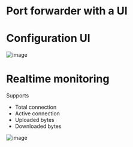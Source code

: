 # Port forwarder with a UI

# Configuration UI
![image](https://github.com/wushilin/portforwarder_rs/assets/7019828/71317719-e2ef-4d91-984a-e6dab3b18851)

# Realtime monitoring 

Supports

- Total connection
- Active connection
- Uploaded bytes
- Downloaded bytes

![image](https://github.com/wushilin/portforwarder_rs/assets/7019828/7ce3a32c-8a6b-42a1-8ff2-ed3b4c2f969a)
